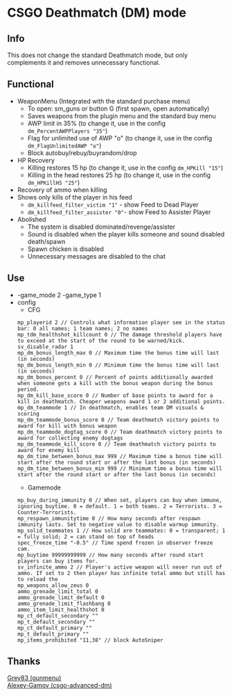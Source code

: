 # CSGO Deathmatch (DM) mode

## Info
This does not change the standard Deathmatch mode, but only complements it and removes unnecessary functional.

## Functional 
- WeaponMenu (Integrated with the standard purchase menu)
    - To open: sm_guns or button G (first spawn, open automatically)
    - Saves weapons from the plugin menu and the standard buy menu
    - AWP limit in 35% (to change it, use in the config `dm_PercentAWPPlayers "35"`)
    - Flag for unlimited use of AWP "o" (to change it, use in the config `dm_FlagUnlimitedAWP "o"`)
    - Block autobuy/rebuy/buyrandom/drop
- HP Recovery
    - Killing restores 15 hp (to change it, use in the config `dm_HPKill "15"`)
    - Killing in the head restores 25 hp (to change it, use in the config `dm_HPKillHS "25"`)
- Recovery of ammo when killing
- Shows only kills of the player in his feed
    - `dm_killfeed_filter_victim "1"` - show Feed to Dead Player
    - `dm_killfeed_filter_assister "0"`- show Feed to Assister Player
- Abolished
    - The system is disabled dominated/revenge/assister
    - Sound is disabled when the player kills someone and sound disabled death/spawn
    - Spawn chicken is disabled
    - Unnecessary messages are disabled to the chat

## Use
- -game_mode 2 -game_type 1
- config
    - CFG  
    ```
    mp_playerid 2 // Controls what information player see in the status bar: 0 all names; 1 team names; 2 no names
    mp_tdm_healthshot_killcount 0 // The damage threshold players have to exceed at the start of the round to be warned/kick.
    sv_disable_radar 1
    mp_dm_bonus_length_max 0 // Maximum time the bonus time will last (in seconds)
    mp_dm_bonus_length_min 0 // Minimum time the bonus time will last (in seconds)
    mp_dm_bonus_percent 0 // Percent of points additionally awarded when someone gets a kill with the bonus weapon during the bonus period.
    mp_dm_kill_base_score 0 // Number of base points to award for a kill in deathmatch. Cheaper weapons award 1 or 2 additional points.
    mp_dm_teammode 1 // In deathmatch, enables team DM visuals & scoring
    mp_dm_teammode_bonus_score 0 // Team deathmatch victory points to award for kill with bonus weapon
    mp_dm_teammode_dogtag_score 0 // Team deathmatch victory points to award for collecting enemy dogtags
    mp_dm_teammode_kill_score 0 // Team deathmatch victory points to award for enemy kill
    mp_dm_time_between_bonus_max 999 // Maximum time a bonus time will start after the round start or after the last bonus (in seconds)
    mp_dm_time_between_bonus_min 999 // Minimum time a bonus time will start after the round start or after the last bonus (in seconds)
    ```
    - Gamemode
    ```
    mp_buy_during_immunity 0 // When set, players can buy when immune, ignoring buytime. 0 = default. 1 = both teams. 2 = Terrorists. 3 = Counter-Terrorists.
    mp_respawn_immunitytime 0 // How many seconds after respawn immunity lasts. Set to negative value to disable warmup immunity.
    mp_solid_teammates 1 // How solid are teammates: 0 = transparent; 1 = fully solid; 2 = can stand on top of heads
    spec_freeze_time "-0.5" // Time spend frozen in observer freeze cam.
    mp_buytime 99999999999 // How many seconds after round start players can buy items for.
    sv_infinite_ammo 2 // Player's active weapon will never run out of ammo. If set to 2 then player has infinite total ammo but still has to reload the
    mp_weapons_allow_zeus 0
    ammo_grenade_limit_total 0
    ammo_grenade_limit_default 0
    ammo_grenade_limit_flashbang 0
    ammo_item_limit_healthshot 0
    mp_ct_default_secondary ""
    mp_t_default_secondary ""
    mp_ct_default_primary ""
    mp_t_default_primary ""
    mp_items_prohibited "11,38" // block AutoSniper
    ```

## Thanks
[Grey83 (gunmenu)](https://github.com/Grey83/SourceMod-plugins/blob/master/SM/scripting/css_gunmenu.sp)  
[Alexey-Gamov (csgo-advanced-dm)](https://github.com/alexey-gamov/csgo-advanced-dm)